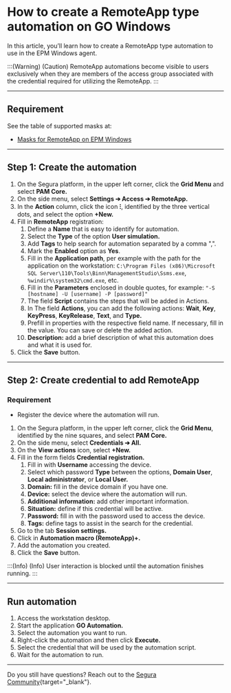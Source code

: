 # How to create a RemoteApp type automation on GO Windows

In this article, you’ll learn how to create a RemoteApp type automation to use in the EPM Windows agent.

:::(Warning) (Caution)
RemoteApp automations become visible to users exclusively when they are members of the access group associated with the credential required for utilizing the RemoteApp.
:::

* * *

## Requirement
See the table of supported masks at:

* [Masks for RemoteApp on EPM Windows](https://docs.Segura.io/v4/docs/pt/go-endpoint-manager-windows-agent-automation#m%C3%A1scaras-para-o-remoteapp-no-go-windows)

* * *

## Step 1: Create the automation

1. On the Segura platform, in the upper left corner, click the **Grid Menu** and select **PAM Core.**
2. On the side menu, select **Settings ➔ Access ➔ RemoteApp.**
3. In the **Action** column, click the icon **⁝**, identified by the three vertical dots, and select the option **+New.**
4. Fill in **RemoteApp** registration:
    1. Define a **Name** that is easy to identify for automation.
    2. Select the **Type** of the option **User simulation.**
    3.  Add **Tags** to help search for automation separated by a comma ",".
    4. Mark the **Enabled** option as **Yes**.
    5. Fill in  the **Application path**, per example with the path for the application on the workstation: `C:\Program Files (x86)\Microsoft SQL Server\110\Tools\Binn\ManagementStudio\Ssms.exe`, `%windir%\system32\cmd.exe`, etc.
    6. Fill in the **Parameters** enclosed in double quotes, for example: `"-S [hostname] -U [username] -P [password]"`
    7. The field **Script** contains the steps that will be added in Actions.
    8. In The field **Actions**, you can add the following actions: **Wait**, **Key**, **KeyPress**, **KeyRelease**, **Text**, and **Type.**
    9. Prefill in properties with the respective field name. If necessary, fill in the value. You can save or delete the added action.
    10. **Description:** add a brief description of what this automation does and what it is used for.
5. Click the **Save** button.

* * *

## Step 2: Create credential to add RemoteApp
### Requirement

* Register the device where the automation will run.

1. On the Segura platform,  in the upper left corner, click the **Grid Menu**, identified by the nine squares, and select **PAM Core.**
2. On the side menu, select **Credentials ➔ All.**
3. On the **View actions** icon, select **+New.**
4. Fill in the form fields **Credential registration.**
    1. Fill in with **Username** accessing the device.
    2. Select which password **Type** between the options, **Domain User**, **Local administrator**, or **Local User.**
    3. **Domain:** fill in the device domain if you have one.
    4. **Device:** select the device where the automation will run.
    5. **Additional information:** add other important information. 
    6. **Situation:** define if this credential will be active.
    7. **Password:** fill in with the password used to access the device.
    8. **Tags:** define tags to assist in the search for the credential.
5. Go to the tab **Session settings.**
6. Click in **Automation macro (RemoteApp)+.**
7. Add the automation you created.
8. Click the **Save** button.

:::(Info) (Info)
User interaction is blocked until the automation finishes running.
:::
* * *

## Run automation

1. Access the workstation desktop.
2. Start the application **GO Automation.**
3. Select the automation you want to run.
4. Right-click the automation and then click **Execute.**
5. Select the credential that will be used by the automation script.
6. Wait for the automation to run.

* * *

Do you still have questions? Reach out to the [Segura Community](https://community.Segura.io/){target="_blank"}.
